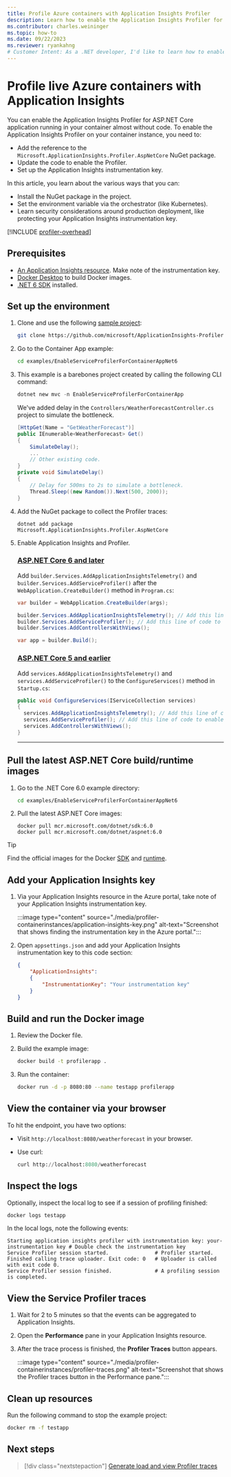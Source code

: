 ```yaml
---
title: Profile Azure containers with Application Insights Profiler
description: Learn how to enable the Application Insights Profiler for your ASP.NET Core application running in Azure containers.
ms.contributor: charles.weininger
ms.topic: how-to
ms.date: 09/22/2023
ms.reviewer: ryankahng
# Customer Intent: As a .NET developer, I'd like to learn how to enable Profiler on my ASP.NET Core application running in my container.
---
```


# Profile live Azure containers with Application Insights

You can enable the Application Insights Profiler for ASP.NET Core application running in your container almost without code. To enable the Application Insights Profiler on your container instance, you need to:

- Add the reference to the `Microsoft.ApplicationInsights.Profiler.AspNetCore` NuGet package.
- Update the code to enable the Profiler.
- Set up the Application Insights instrumentation key.

In this article, you learn about the various ways that you can:

- Install the NuGet package in the project.
- Set the environment variable via the orchestrator (like Kubernetes).
- Learn security considerations around production deployment, like protecting your Application Insights instrumentation key.

[!INCLUDE [profiler-overhead](./includes/profiler-overhead.md)]

## Prerequisites

- [An Application Insights resource](/previous-versions/azure/azure-monitor/app/create-new-resource). Make note of the instrumentation key.
- [Docker Desktop](https://www.docker.com/products/docker-desktop/) to build Docker images.
- [.NET 6 SDK](https://dotnet.microsoft.com/download/dotnet/6.0) installed.

## Set up the environment

1. Clone and use the following [sample project](https://github.com/microsoft/ApplicationInsights-Profiler-AspNetCore/tree/main/examples/EnableServiceProfilerForContainerAppNet6):
      
      ```bash
      git clone https://github.com/microsoft/ApplicationInsights-Profiler-AspNetCore.git
      ```

1. Go to the Container App example:

   ```bash
   cd examples/EnableServiceProfilerForContainerAppNet6
   ```

1. This example is a barebones project created by calling the following CLI command:

   ```powershell
   dotnet new mvc -n EnableServiceProfilerForContainerApp
   ```

   We've added delay in the `Controllers/WeatherForecastController.cs` project to simulate the bottleneck.

   ```csharp
   [HttpGet(Name = "GetWeatherForecast")]
   public IEnumerable<WeatherForecast> Get()
   {
       SimulateDelay();
       ...
       // Other existing code.
   }
   private void SimulateDelay()
   {
       // Delay for 500ms to 2s to simulate a bottleneck.
       Thread.Sleep((new Random()).Next(500, 2000));
   }
   ```

1. Add the NuGet package to collect the Profiler traces:

   ```console
   dotnet add package Microsoft.ApplicationInsights.Profiler.AspNetCore
   ```

1. Enable Application Insights and Profiler.

   ### [ASP.NET Core 6 and later](#tab/net-core-new)
   
   Add `builder.Services.AddApplicationInsightsTelemetry()` and `builder.Services.AddServiceProfiler()` after the `WebApplication.CreateBuilder()` method in `Program.cs`:
   
   ```csharp
   var builder = WebApplication.CreateBuilder(args);

   builder.Services.AddApplicationInsightsTelemetry(); // Add this line of code to enable Application Insights.
   builder.Services.AddServiceProfiler(); // Add this line of code to enable Profiler
   builder.Services.AddControllersWithViews();

   var app = builder.Build();
   ```   

   ### [ASP.NET Core 5 and earlier](#tab/net-core-old)
   
   Add `services.AddApplicationInsightsTelemetry()` and `services.AddServiceProfiler()` to the `ConfigureServices()` method in `Startup.cs`:

   ```csharp
   public void ConfigureServices(IServiceCollection services)
   {
     services.AddApplicationInsightsTelemetry(); // Add this line of code to enable Application Insights.
     services.AddServiceProfiler(); // Add this line of code to enable Profiler
     services.AddControllersWithViews();
   }
   ```
   
   ---

## Pull the latest ASP.NET Core build/runtime images

1. Go to the .NET Core 6.0 example directory:

   ```bash
   cd examples/EnableServiceProfilerForContainerAppNet6
   ```

1. Pull the latest ASP.NET Core images:

   ```shell
   docker pull mcr.microsoft.com/dotnet/sdk:6.0
   docker pull mcr.microsoft.com/dotnet/aspnet:6.0
   ```

> [!TIP]
> Find the official images for the Docker [SDK](https://hub.docker.com/_/microsoft-dotnet-sdk) and [runtime](https://hub.docker.com/_/microsoft-dotnet-aspnet).

## Add your Application Insights key

1. Via your Application Insights resource in the Azure portal, take note of your Application Insights instrumentation key.

   :::image type="content" source="./media/profiler-containerinstances/application-insights-key.png" alt-text="Screenshot that shows finding the instrumentation key in the Azure portal.":::

1. Open `appsettings.json` and add your Application Insights instrumentation key to this code section:

   ```json
   {
       "ApplicationInsights":
       {
           "InstrumentationKey": "Your instrumentation key"
       }
   }
   ```

## Build and run the Docker image

1. Review the Docker file.

1. Build the example image:

   ```bash
   docker build -t profilerapp .
   ```

1. Run the container:

   ```bash
   docker run -d -p 8080:80 --name testapp profilerapp
   ```

## View the container via your browser

To hit the endpoint, you have two options:

- Visit `http://localhost:8080/weatherforecast` in your browser.
- Use curl:
   
  ```terraform
  curl http://localhost:8080/weatherforecast
  ```

## Inspect the logs

Optionally, inspect the local log to see if a session of profiling finished:

```bash
docker logs testapp
```

In the local logs, note the following events:
   
```output
Starting application insights profiler with instrumentation key: your-instrumentation key # Double check the instrumentation key
Service Profiler session started.               # Profiler started.
Finished calling trace uploader. Exit code: 0   # Uploader is called with exit code 0.
Service Profiler session finished.              # A profiling session is completed.
```

## View the Service Profiler traces

1. Wait for 2 to 5 minutes so that the events can be aggregated to Application Insights.
1. Open the **Performance** pane in your Application Insights resource.
1. After the trace process is finished, the **Profiler Traces** button appears.

      :::image type="content" source="./media/profiler-containerinstances/profiler-traces.png" alt-text="Screenshot that shows the Profiler traces button in the Performance pane.":::

## Clean up resources

Run the following command to stop the example project:

```bash
docker rm -f testapp
```

## Next steps

> [!div class="nextstepaction"]
> [Generate load and view Profiler traces](./profiler-data.md)

